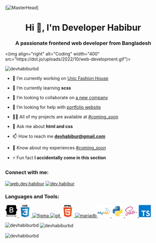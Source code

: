 [![MasterHead](https://repository-images.githubusercontent.com/588181932/e36ec678-7984-4cdd-8e4c-a3932772ff8e)]
<h1 align="center">Hi 👋, I'm Developer Habibur</h1>
<h3 align="center">A passionate frontend web developer from Bangladesh</h3>
<(img align="right" alt="Coding" width="400" src="https://dot.jo/uploads/2022/10/web-development.gif")>

<p align="left"> <img src="https://komarev.com/ghpvc/?username=devhabiburbd&label=Profile%20views&color=0e75b6&style=flat" alt="devhabiburbd" /> </p>

- 🔭 I’m currently working on [Unic Fashion House](#coming_soon)

- 🌱 I’m currently learning **scss**

- 👯 I’m looking to collaborate on [a new company](#coming_soon)

- 🤝 I’m looking for help with [portfolio website](#coming_soon)

- 👨‍💻 All of my projects are available at [#coming_soon](#coming_soon)

- 💬 Ask me about **html and css**

- 📫 How to reach me **devhabibur@gmail.com**

- 📄 Know about my experiences [#coming_soon](#coming_soon)

- ⚡ Fun fact **I accidentally come in this section**

<h3 align="left">Connect with me:</h3>
<p align="left">
<a href="https://fb.com/web.dev.habibur" target="blank"><img align="center" src="https://raw.githubusercontent.com/rahuldkjain/github-profile-readme-generator/master/src/images/icons/Social/facebook.svg" alt="web.dev.habibur" height="30" width="40" /></a>
<a href="https://www.youtube.com/c/dev.habibur" target="blank"><img align="center" src="https://raw.githubusercontent.com/rahuldkjain/github-profile-readme-generator/master/src/images/icons/Social/youtube.svg" alt="dev.habibur" height="30" width="40" /></a>
</p>

<h3 align="left">Languages and Tools:</h3>
<p align="left"> <a href="https://getbootstrap.com" target="_blank" rel="noreferrer"> <img src="https://raw.githubusercontent.com/devicons/devicon/master/icons/bootstrap/bootstrap-plain-wordmark.svg" alt="bootstrap" width="40" height="40"/> </a> <a href="https://www.w3schools.com/css/" target="_blank" rel="noreferrer"> <img src="https://raw.githubusercontent.com/devicons/devicon/master/icons/css3/css3-original-wordmark.svg" alt="css3" width="40" height="40"/> </a> <a href="https://www.figma.com/" target="_blank" rel="noreferrer"> <img src="https://www.vectorlogo.zone/logos/figma/figma-icon.svg" alt="figma" width="40" height="40"/> </a> <a href="https://git-scm.com/" target="_blank" rel="noreferrer"> <img src="https://www.vectorlogo.zone/logos/git-scm/git-scm-icon.svg" alt="git" width="40" height="40"/> </a> <a href="https://www.w3.org/html/" target="_blank" rel="noreferrer"> <img src="https://raw.githubusercontent.com/devicons/devicon/master/icons/html5/html5-original-wordmark.svg" alt="html5" width="40" height="40"/> </a> <a href="https://mariadb.org/" target="_blank" rel="noreferrer"> <img src="https://www.vectorlogo.zone/logos/mariadb/mariadb-icon.svg" alt="mariadb" width="40" height="40"/> </a> <a href="https://www.mysql.com/" target="_blank" rel="noreferrer"> <img src="https://raw.githubusercontent.com/devicons/devicon/master/icons/mysql/mysql-original-wordmark.svg" alt="mysql" width="40" height="40"/> </a> <a href="https://www.python.org" target="_blank" rel="noreferrer"> <img src="https://raw.githubusercontent.com/devicons/devicon/master/icons/python/python-original.svg" alt="python" width="40" height="40"/> </a> <a href="https://sass-lang.com" target="_blank" rel="noreferrer"> <img src="https://raw.githubusercontent.com/devicons/devicon/master/icons/sass/sass-original.svg" alt="sass" width="40" height="40"/> </a> <a href="https://www.typescriptlang.org/" target="_blank" rel="noreferrer"> <img src="https://raw.githubusercontent.com/devicons/devicon/master/icons/typescript/typescript-original.svg" alt="typescript" width="40" height="40"/> </a> </p>

<p><img align="left" src="https://github-readme-stats.vercel.app/api/top-langs?username=devhabiburbd&show_icons=true&locale=en&layout=compact" alt="devhabiburbd" /></p>

<p>&nbsp;<img align="center" src="https://github-readme-stats.vercel.app/api?username=devhabiburbd&show_icons=true&locale=en" alt="devhabiburbd" /></p>

<p><img align="center" src="https://github-readme-streak-stats.herokuapp.com/?user=devhabiburbd&" alt="devhabiburbd" /></p>
